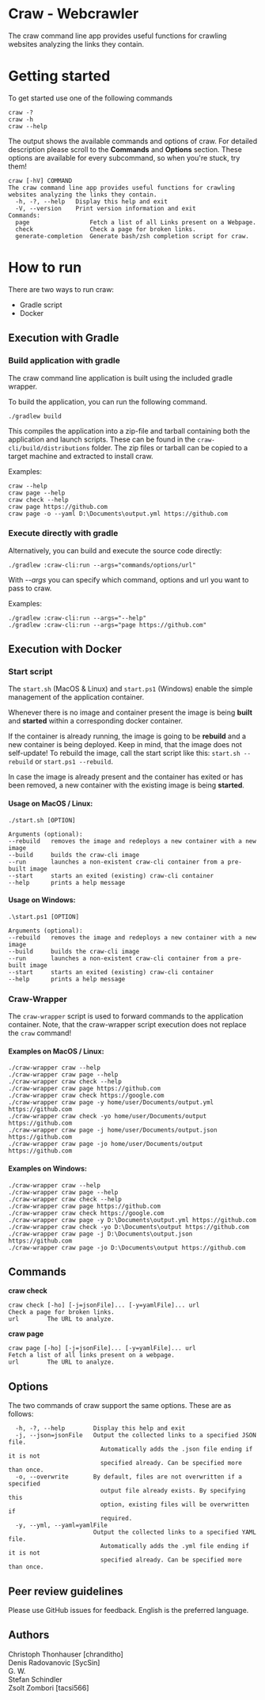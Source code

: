 # Craw - Webcrawler

The craw command line app provides useful functions for crawling websites analyzing the links they contain.

# Getting started

To get started use one of the following commands

```
craw -?
craw -h
craw --help
```

The output shows the available commands and options of craw. For detailed description please scroll to the **Commands**
and **Options** section. These options are available for every subcommand, so when you're stuck, try them!

```
craw [-hV] COMMAND
The craw command line app provides useful functions for crawling websites analyzing the links they contain.
  -h, -?, --help   Display this help and exit
  -V, --version    Print version information and exit
Commands:
  page                 Fetch a list of all Links present on a Webpage.
  check                Check a page for broken links.
  generate-completion  Generate bash/zsh completion script for craw.
```

# How to run

There are two ways to run craw:

- Gradle script
- Docker

## Execution with Gradle

### Build application with gradle

The craw command line application is built using the included gradle wrapper.

To build the application, you can run the following command.

```
./gradlew build
```

This compiles the application into a zip-file and tarball containing both the application and launch scripts. These can
be found in the `craw-cli/build/distributions` folder. The zip files or tarball can be copied to a target machine and
extracted to install craw.

Examples:

```
craw --help
craw page --help
craw check --help
craw page https://github.com
craw page -o --yaml D:\Documents\output.yml https://github.com
```

### Execute directly with gradle

Alternatively, you can build and execute the source code directly:

```
./gradlew :craw-cli:run --args="commands/options/url"
```

With *--args* you can specify which command, options and url you want to pass to craw.

Examples:

```
./gradlew :craw-cli:run --args="--help"
./gradlew :craw-cli:run --args="page https://github.com"
```

## Execution with Docker

### Start script

The `start.sh` (MacOS & Linux) and `start.ps1` (Windows) enable the simple management of the application container.

Whenever there is no image and container present the image is being **built** and **started** within a corresponding
docker container.

If the container is already running, the image is going to be **rebuild** and a new container is being deployed. Keep in
mind, that the image does not self-update! To rebuild the image, call the start script like
this: ```start.sh --rebuild``` or ```start.ps1 --rebuild```.

In case the image is already present and the container has exited or has been removed, a new container with the existing
image is being **started**.

#### Usage on MacOS / Linux:

```
./start.sh [OPTION]

Arguments (optional):
--rebuild   removes the image and redeploys a new container with a new image
--build     builds the craw-cli image
--run       launches a non-existent craw-cli container from a pre-built image
--start     starts an exited (existing) craw-cli container
--help      prints a help message
```

#### Usage on Windows:

```
.\start.ps1 [OPTION]

Arguments (optional):
--rebuild   removes the image and redeploys a new container with a new image
--build     builds the craw-cli image
--run       launches a non-existent craw-cli container from a pre-built image
--start     starts an exited (existing) craw-cli container
--help      prints a help message
````

### Craw-Wrapper

The `craw-wrapper` script is used to forward commands to the application container. Note, that the craw-wrapper script
execution does not replace the ```craw``` command!

#### Examples on MacOS / Linux:

```
./craw-wrapper craw --help
./craw-wrapper craw page --help
./craw-wrapper craw check --help
./craw-wrapper craw page https://github.com
./craw-wrapper craw check https://google.com
./craw-wrapper craw page -y home/user/Documents/output.yml https://github.com
./craw-wrapper craw check -yo home/user/Documents/output https://github.com
./craw-wrapper craw page -j home/user/Documents/output.json https://github.com
./craw-wrapper craw page -jo home/user/Documents/output https://github.com
```

#### Examples on Windows:

```
./craw-wrapper craw --help
./craw-wrapper craw page --help
./craw-wrapper craw check --help
./craw-wrapper craw page https://github.com
./craw-wrapper craw check https://google.com
./craw-wrapper craw page -y D:\Documents\output.yml https://github.com
./craw-wrapper craw check -yo D:\Documents\output https://github.com
./craw-wrapper craw page -j D:\Documents\output.json https://github.com
./craw-wrapper craw page -jo D:\Documents\output https://github.com
```

## Commands

**craw check**

```
craw check [-ho] [-j=jsonFile]... [-y=yamlFile]... url
Check a page for broken links.
url        The URL to analyze.
```

**craw page**

```
craw page [-ho] [-j=jsonFile]... [-y=yamlFile]... url
Fetch a list of all links present on a webpage.
url        The URL to analyze.
```

## Options

The two commands of craw support the same options. These are as follows:

```
  -h, -?, --help        Display this help and exit
  -j, --json=jsonFile   Output the collected links to a specified JSON file.
                          Automatically adds the .json file ending if it is not
                          specified already. Can be specified more than once.
  -o, --overwrite       By default, files are not overwritten if a specified
                          output file already exists. By specifying this
                          option, existing files will be overwritten if
                          required.
  -y, --yml, --yaml=yamlFile
                        Output the collected links to a specified YAML file.
                          Automatically adds the .yml file ending if it is not
                          specified already. Can be specified more than once.
```

## Peer review guidelines

Please use GitHub issues for feedback. English is the preferred language.

## Authors

Christoph Thonhauser [chranditho]  
Denis Radovanovic [SycSin]  
G. W.    
Stefan Schindler    
Zsolt Zombori [tacsi566]
